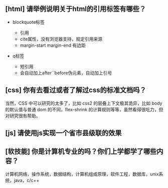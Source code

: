 ## [html] 请举例说明关于html的引用标签有哪些？

* blockquote标签
  
  * 引用
  * cite属性，没有浏览器支持，规定引用来源
  * margin-start margin-end 有边距

* q标签

  * 短引用
  * 会自动加上after``before伪元素，自动加上引号

## [css] 你有去看过或者了解过css的标准文档吗？

当然，CSS 中可以研究的太多了，比如 css2 的层叠上下文极其诡异，比如 body 的默认值与普通 dom 的不同，flex-shrink 的计算规则等等，虽然看得很吃力，但对研究很有帮助。

## [js] 请使用js实现一个省市县级联的效果


## [软技能] 你是计算机专业的吗？你们上学都学了哪些内容？
计算机网络，操作系统，数据结构，计算机组成原理，软件工程，数据库，unix系统，java，c/c++

